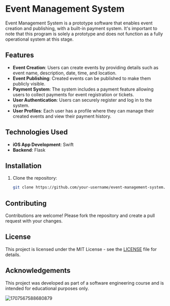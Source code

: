 # Event Management System

Event Management System is a prototype software that enables event creation and publishing, with a built-in payment system. It's important to note that this program is solely a prototype and does not function as a fully operational system at this stage.
## Features

- **Event Creation**: Users can create events by providing details such as event name, description, date, time, and location.
- **Event Publishing**: Created events can be published to make them publicly visible.
- **Payment System**: The system includes a payment feature allowing users to collect payments for event registration or tickets.
- **User Authentication**: Users can securely register and log in to the system.
- **User Profiles**: Each user has a profile where they can manage their created events and view their payment history.

## Technologies Used

- **iOS App Development**: Swift
- **Backend**: Flask

## Installation

1. Clone the repository:

   ```bash
   git clone https://github.com/your-username/event-management-system.git
   ```

## Contributing

Contributions are welcome! Please fork the repository and create a pull request with your changes.

## License

This project is licensed under the MIT License - see the [LICENSE](LICENSE) file for details.

## Acknowledgements

This project was developed as part of a software engineering course and is intended for educational purposes only.


![1707567588680879](https://github.com/kadircopur/EventManagementSystem/assets/77071513/6220d6bb-5b1e-4e8a-aab3-f318ac1e3c55)

